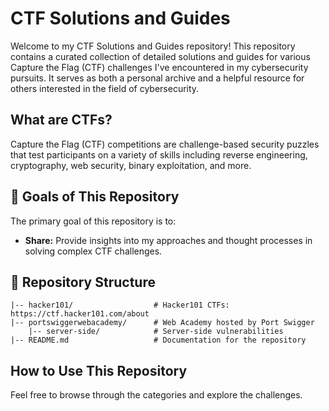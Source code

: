 # CTF Solutions and Guides

Welcome to my CTF Solutions and Guides repository! This repository contains a curated collection of detailed solutions and guides for various Capture the Flag (CTF) challenges I've encountered in my cybersecurity pursuits. It serves as both a personal archive and a helpful resource for others interested in the field of cybersecurity.

## What are CTFs?

Capture the Flag (CTF) competitions are challenge-based security puzzles that test participants on a variety of skills including reverse engineering, cryptography, web security, binary exploitation, and more.

## 🚀 Goals of This Repository

The primary goal of this repository is to:
- **Share:** Provide insights into my approaches and thought processes in solving complex CTF challenges.

## 📂 Repository Structure

```
|-- hacker101/                  # Hacker101 CTFs: https://ctf.hacker101.com/about
|-- portswiggerwebacademy/      # Web Academy hosted by Port Swigger
    |-- server-side/            # Server-side vulnerabilities
|-- README.md                   # Documentation for the repository
```
## How to Use This Repository

Feel free to browse through the categories and explore the challenges.

